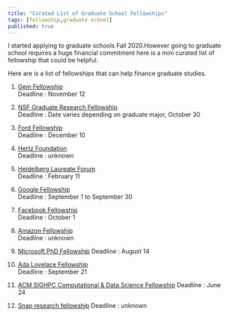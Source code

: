 ```yaml
---
title: "Curated List of Graduate School Fellowships"
tags: [fellowship,graduate school]
published: true
---
```


I started applying to graduate schools Fall 2020.However going to graduate school requires a huge financial commitment here is a mini curated list of fellowship that could be helpful.

Here are is a list of fellowships that can help finance graduate studies.

1. [Gem Fellowship](https://www.gemfellowship.org/)  
   Deadline : November 12
2. [NSF Graduate Research Fellowship](https://www.nsfgrfp.org/)  
   Deadline : Date varies depending on graduate major, October 30
3. [Ford Fellowship](https://sites.nationalacademies.org/PGA/FordFellowships/index.htm)  
    Deadline : December 10
4. [Hertz Foundation](https://www.hertzfoundation.org/the-fellowship/about/)  
    Deadline : unknown 
5. [Heidelberg Laureate Forum](https://www.heidelberg-laureate-forum.org/young-researchers/faq.html)  
    Deadline : February 11
6. [Google Fellowship](https://research.google/outreach/phd-fellowship/)  
    Deadline : September 1 to September 30
7. [Facebook Fellowship](https://research.fb.com/fellowship/)  
    Deadline : October 1
8. [Amazon Fellowship](https://developer.amazon.com/en-US/alexa/alexa-startups/alexa-fund/alexa-fellowship/innovation)  
    Deadline : unknown
9. [Microsoft PhD Fellowship](https://www.microsoft.com/en-us/research/academic-program/phd-fellowship/)
    Deadline : August 14

10. [Ada Lovelace Fellowship](https://www.microsoft.com/en-us/research/academic-program/ada-lovelace-fellowship/)  
    Deadline : September 21

11. [ACM SIGHPC Computational & Data Science Fellowship](https://www.sighpc.org/for-your-career/fellowships/how-to-nominate)
    Deadline : June 24
12. [Snap research fellowship](https://snap.submittable.com/submit)
    Deadline : unknown